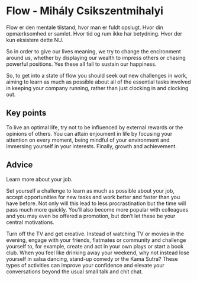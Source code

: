 # Flow - Mihály Csikszentmihalyi


Flow er den mentale tilstand, hvor man er fuldt opslugt. Hvor din opmærksomhed er samlet. Hvor tid og rum ikke har betydning. Hvor der kun eksistere dette NU.

So in order to give our lives meaning, we try to change the encironment around us, whether by displaying our wealth to impress others or chasing powerful positions. Yes these all fail to sustain our happiness.

So, to get into a state of flow you should seek out new challenges in work, aiming to learn as much as possible about all of the essential tasks involved in keeping your company running, rather than just clocking in and clocking out.

## Key points

To live an optimal life, try not to be influenced by external rewards or the opinions of others. You can attain enjoument in life by focusing your attention on every moment, being mindful of your environment and immersing yourself in your interests. Finally, growth and achievement.

## Advice

Learn more about your job.

Set yourself a challenge to learn as much as possible about your job, accept opportunities for new tasks and work better and faster than you have before. Not only will this lead to less procrastination but the time will pass much more quickly. You’ll also become more popular with colleagues and you may even be offered a promotion, but don’t let these be your central motivations.

Turn off the TV and get creative.
Instead of watching TV or movies in the evening, engage with your friends, flatmates or community and challenge yourself to, for example, create and act in your own plays or start a book club. When you feel like drinking away your weekend, why not instead lose yourself in salsa dancing, stand-up comedy or the Kama Sutra? These types of activities can improve your confidence and elevate your conversations beyond the usual small talk and chit chat.
